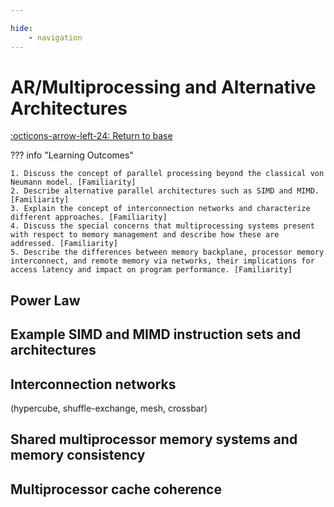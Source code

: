 ```yaml
---

hide:
    - navigation 
---
```

# AR/Multiprocessing and Alternative Architectures

[:octicons-arrow-left-24: Return to base](/Bodies-of-Knowledge/Computer-Architecture/)

??? info "Learning Outcomes"

    1. Discuss the concept of parallel processing beyond the classical von Neumann model. [Familiarity]
    2. Describe alternative parallel architectures such as SIMD and MIMD. [Familiarity]
    3. Explain the concept of interconnection networks and characterize different approaches. [Familiarity]
    4. Discuss the special concerns that multiprocessing systems present with respect to memory management and describe how these are addressed. [Familiarity]
    5. Describe the differences between memory backplane, processor memory interconnect, and remote memory via networks, their implications for access latency and impact on program performance. [Familiarity]

## Power Law

## Example SIMD and MIMD instruction sets and architectures

## Interconnection networks 

(hypercube, shuffle-exchange, mesh, crossbar)

## Shared multiprocessor memory systems and memory consistency

## Multiprocessor cache coherence